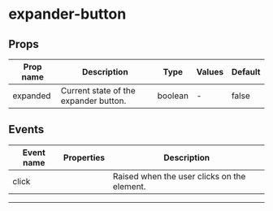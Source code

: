 # expander-button

## Props

| Prop name | Description                           | Type    | Values | Default |
| --------- | ------------------------------------- | ------- | ------ | ------- |
| expanded  | Current state of the expander button. | boolean | -      | false   |

## Events

| Event name | Properties | Description                                 |
| ---------- | ---------- | ------------------------------------------- |
| click      |            | Raised when the user clicks on the element. |

---
